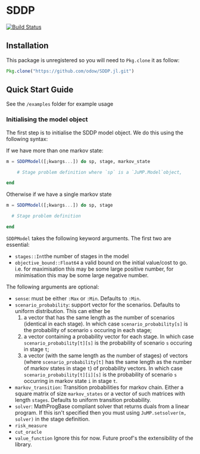 # SDDP

[![Build Status](https://travis-ci.com/odow/SDDP.jl.svg?token=BjRx6YCjMdN19LP812Rj&branch=master)](https://travis-ci.com/odow/SDDP.jl)

## Installation
This package is unregistered so you will need to `Pkg.clone` it as follow:
```julia
Pkg.clone("https://github.com/odow/SDDP.jl.git")
```

## Quick Start Guide
See the `/examples` folder for example usage

### Initialising the model object
The first step is to initialise the SDDP model object. We do this using the following syntax:

If we have more than one markov state:
```julia
m = SDDPModel([;kwargs...]) do sp, stage, markov_state

    # Stage problem definition where `sp` is a `JuMP.Model`object,

end
```


Otherwise if we have a single markov state
```julia
m = SDDPModel([;kwargs...]) do sp, stage

  # Stage problem definition

end
```

`SDDPModel` takes the following keyword arguments. The first two are essential:
+ `stages::Int`the number of stages in the model
+ `objective_bound::Float64` a valid bound on the initial value/cost to go. i.e. for maximisation this may be some large positive number, for minimisation this may be some large negative number.

The following arguments are optional:
- `sense`: must be either `:Max` or `:Min`. Defaults to `:Min`.
- `scenario_probability`: support vector for the scenarios. Defaults to uniform distribution. This can either be
    1. a vector that has the same length as the number of scenarios (identical in each stage). In which case `scenario_probability[s]` is the probability of scenario `s` occuring in each stage;
    2. a vector containing a probability vector for each stage. In which case `scenario_probability[t][s]` is the probability of scenario `s` occuring in stage `t`;
    3. a vector (with the same length as the number of stages) of vectors (where `scenario_probability[t]` has the same length as the number of markov states in stage `t`) of probability vectors. In which case `scenario_probability[t][i][s]` is the probability of scenario `s` occurring in markov state `i` in stage `t`.
- `markov_transition`: Transition probabilities for markov chain. Either a square matrix of size `markov_states` or a vector of such matrices with length `stages`. Defaults to uniform transition probability.
- `solver`: MathProgBase compliant solver that returns duals from a linear program. If this isn't specified then you must using `JuMP.setsolver(m, solver)` in the stage definition.
- `risk_measure`
- `cut_oracle`
- `value_function` Ignore this for now. Future proof's the extensibility of the library.
